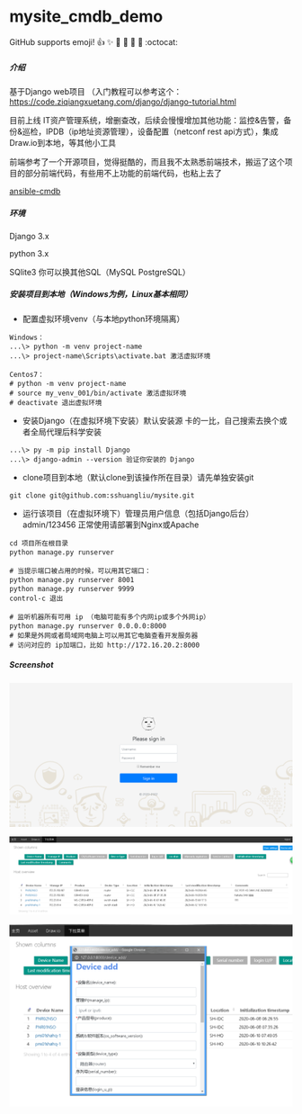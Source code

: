 # mysite_cmdb_demo
GitHub supports emoji!
:+1: :sparkles: :camel: :tada:
:rocket: :metal: :octocat:

##### 介绍
基于Django web项目 （入门教程可以参考这个：https://code.ziqiangxuetang.com/django/django-tutorial.html

目前上线 IT资产管理系统，增删查改，后续会慢慢增加其他功能：监控&告警，备份&巡检，IPDB（ip地址资源管理），设备配置（netconf rest api方式），集成Draw.io到本地，等其他小工具

前端参考了一个开源项目，觉得挺酷的，而且我不太熟悉前端技术，搬运了这个项目的部分前端代码，有些用不上功能的前端代码，也粘上去了

[ansible-cmdb](https://github.com/fboender/ansible-cmdb)
##### 环境
Django 3.x

python 3.x

SQlite3 你可以换其他SQL（MySQL PostgreSQL）

##### 安装项目到本地（Windows为例，Linux基本相同）
* 配置虚拟环境venv（与本地python环境隔离）
~~~
Windows：
...\> python -m venv project-name
...\> project-name\Scripts\activate.bat 激活虚拟环境

Centos7：
# python -m venv project-name
# source my_venv_001/bin/activate 激活虚拟环境
# deactivate 退出虚拟环境
~~~
* 安装Django（在虚拟环境下安装）默认安装源 卡的一比，自己搜索去换个或者全局代理后科学安装
~~~
...\> py -m pip install Django
...\> django-admin --version 验证你安装的 Django
~~~
* clone项目到本地（默认clone到该操作所在目录）请先单独安装git
~~~
git clone git@github.com:sshuangliu/mysite.git
~~~
* 运行该项目（在虚拟环境下）管理员用户信息（包括Django后台） admin/123456 正常使用请部署到Nginx或Apache
~~~
cd 项目所在根目录
python manage.py runserver
 
# 当提示端口被占用的时候，可以用其它端口：
python manage.py runserver 8001
python manage.py runserver 9999
control-c 退出
 
# 监听机器所有可用 ip （电脑可能有多个内网ip或多个外网ip）
python manage.py runserver 0.0.0.0:8000
# 如果是外网或者局域网电脑上可以用其它电脑查看开发服务器
# 访问对应的 ip加端口，比如 http://172.16.20.2:8000
~~~

##### Screenshot

![image](https://github.com/sshuangliu/mysite/blob/master/readmeImage/login.png)

![image](https://github.com/sshuangliu/mysite/blob/master/readmeImage/asset.png)

![image](https://github.com/sshuangliu/mysite/blob/master/readmeImage/device_add.png)


